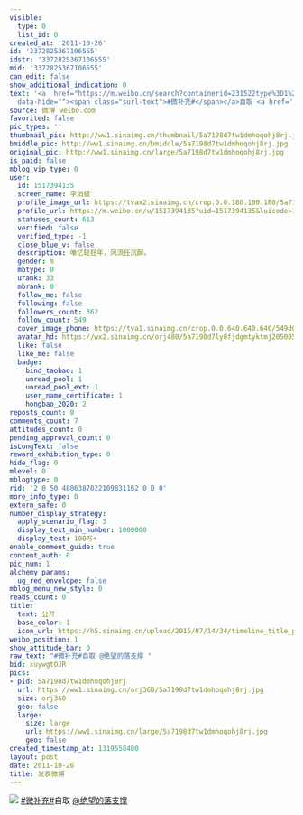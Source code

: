 ```yaml
---
visible:
  type: 0
  list_id: 0
created_at: '2011-10-26'
id: '3372825367106555'
idstr: '3372825367106555'
mid: '3372825367106555'
can_edit: false
show_additional_indication: 0
text: '<a  href="https://m.weibo.cn/search?containerid=231522type%3D1%26t%3D10%26q%3D%23%E5%BE%AE%E8%A1%A5%E5%85%85%23&luicode=10000011&lfid=2304131517394135_-_WEIBO_SECOND_PROFILE_WEIBO"
  data-hide=""><span class="surl-text">#微补充#</span></a>自取 <a href=''/n/绝望的落支撑''>@绝望的落支撑</a> '
source: 微博 weibo.com
favorited: false
pic_types: ''
thumbnail_pic: http://ww1.sinaimg.cn/thumbnail/5a7198d7tw1dmhoqohj8rj.jpg
bmiddle_pic: http://ww1.sinaimg.cn/bmiddle/5a7198d7tw1dmhoqohj8rj.jpg
original_pic: http://ww1.sinaimg.cn/large/5a7198d7tw1dmhoqohj8rj.jpg
is_paid: false
mblog_vip_type: 0
user:
  id: 1517394135
  screen_name: 李消极
  profile_image_url: https://tvax2.sinaimg.cn/crop.0.0.180.180.180/5a7198d7ly8fjdgmtyktmj20500500so.jpg?KID=imgbed,tva&Expires=1606399870&ssig=PELXGiQEZg
  profile_url: https://m.weibo.cn/u/1517394135?uid=1517394135&luicode=10000011&lfid=2304131517394135_-_WEIBO_SECOND_PROFILE_WEIBO
  statuses_count: 613
  verified: false
  verified_type: -1
  close_blue_v: false
  description: 唯忆轻狂年，风流任沉醉。
  gender: m
  mbtype: 0
  urank: 33
  mbrank: 0
  follow_me: false
  following: false
  followers_count: 362
  follow_count: 549
  cover_image_phone: https://tva1.sinaimg.cn/crop.0.0.640.640.640/549d0121tw1egm1kjly3jj20hs0hsq4f.jpg
  avatar_hd: https://wx2.sinaimg.cn/orj480/5a7198d7ly8fjdgmtyktmj20500500so.jpg
  like: false
  like_me: false
  badge:
    bind_taobao: 1
    unread_pool: 1
    unread_pool_ext: 1
    user_name_certificate: 1
    hongbao_2020: 2
reposts_count: 0
comments_count: 7
attitudes_count: 0
pending_approval_count: 0
isLongText: false
reward_exhibition_type: 0
hide_flag: 0
mlevel: 0
mblogtype: 0
rid: '2_0_50_4806387022109831162_0_0_0'
more_info_type: 0
extern_safe: 0
number_display_strategy:
  apply_scenario_flag: 3
  display_text_min_number: 1000000
  display_text: 100万+
enable_comment_guide: true
content_auth: 0
pic_num: 1
alchemy_params:
  ug_red_envelope: false
mblog_menu_new_style: 0
reads_count: 0
title:
  text: 公开
  base_color: 1
  icon_url: https://h5.sinaimg.cn/upload/2015/07/14/34/timeline_title_public_default.png
weibo_position: 1
show_attitude_bar: 0
raw_text: "#微补充#自取 @绝望的落支撑 ​​​"
bid: xuywgtOJR
pics:
- pid: 5a7198d7tw1dmhoqohj8rj
  url: https://ww1.sinaimg.cn/orj360/5a7198d7tw1dmhoqohj8rj.jpg
  size: orj360
  geo: false
  large:
    size: large
    url: https://ww1.sinaimg.cn/large/5a7198d7tw1dmhoqohj8rj.jpg
    geo: false
created_timestamp_at: 1319558400
layout: post
date: 2011-10-26
title: 发表微博
---
```


![](http://ww1.sinaimg.cn/large/5a7198d7tw1dmhoqohj8rj.jpg)
<a  href="https://m.weibo.cn/search?containerid=231522type%3D1%26t%3D10%26q%3D%23%E5%BE%AE%E8%A1%A5%E5%85%85%23&luicode=10000011&lfid=2304131517394135_-_WEIBO_SECOND_PROFILE_WEIBO" data-hide=""><span class="surl-text">#微补充#</span></a>自取 <a href='/n/绝望的落支撑'>@绝望的落支撑</a> 

